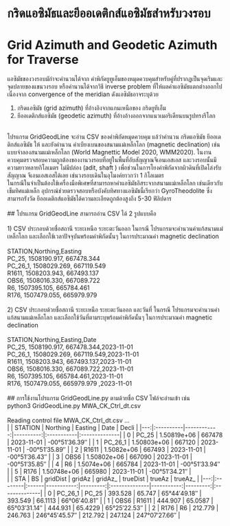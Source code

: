 # กริดแอซิมัธและยีออเดติกส์แอซิมัธสำหรับวงรอบ  </br>
# Grid Azimuth and Geodetic Azimuth for Traverse  </br>
   แอซิมัธของวงรอบมักำจะคำนวนได้จาก ค่าพิกัดยูทูเอ็มของหมุดควบคุมสำหรับคู่ที่ปรากฏเป็นจุดเริมและจุดปลายของแขนวงรอบ หรือคำนวนได้จากวิธี inverse problem ที่ให้ผลค่าแอซิมัธแตกต่างออกไปเนื่องจาก convergence of the meridian ดังแอซิมัธอาจระบุด้วย </br>
1) กริดแอซิมัธ (grid azimuth) ที่อ้างอิงจากแกนเหนือของ กริดยูทีเอ็ม</br>
2) ยีออเดติกส์แอซิมัธ (geodetic azimuth) ที่อ้างอ้างออกจากแนวเมอริเดืยนบนรูปทรงรีโลก </br>
</br>
   โปรแกรม GridGeodLine จะอ่าน CSV ของค่าพิกัดหมุดควบคุม แล้วำคำนวน  กริดแอซิมัธ ยีออเดติกส์แอซิมัธ ให้ และยังคำนวน ค่าเบียงเบนของสนามแม่เหล็กโลก (magnetic declination)  เช่น แบบจำลองสนามแม่เหล็กโลก (World Magnettic Model 2020, WMM2020). ในงานควบคุมตรวจสอบความถูกต้องของงานวงรอบที่อยู่ในพื้นที่อับสัญญาณจีเอนเอสเอส และวงรอบนั้นมีความยาวหลายกิโลเมตร ไม่มีปล่อง (adit, shaft ) เพื่อช่วนในการโยงค่าพิกัดจากผิวดินที่เปิดโล่งรับสัญญาณ จีเอนเอสเอสได้เลย เช่นวงรอบเดินในอุโมงค์ยาวกว่า 1 กิโลเมตร</br>
   ในกรณีในจำเป็นต้องใช้เครื่องมือพิเศษที่สามารถหาค่าแอซิมัธอิสระจากสนามแม่เหล็กโลก เช่นเดียวกับเข็มทิศแม่เหล็ก อุปกรณ์ช่วยตรวจสอบหรือบังคับทิศทางแอซิมัธนี้เรียกว่า GyroTheodolite ซึ่งสามารถรังวัด ยีออเดติกส์แอซิมัธได้ความละเอียดถูกต้องสูงถึง 5-30 ฟิลิปดาร</br>
</br>
## โปรแกรม GridGeodLine สามารถอ่าน CSV ได้ 2 รูปแบบคือ</br>
</br>
1) CSV ประกอบด้วยชื่อสถานี ระยะเหนือ ระยะตะวันออก ในกรณี โปรแกรมจะคำนวนค่าแก้สนามแม่เหล็กโลก และเลือกใช้เวลาปัจจุบันพร้อมค่าพิกัดนั้นๆ ในการประมาณค่า magnetic declination</br>
</br>
STATION,Northing,Easting</br>
PC_25, 1508190.917, 667478.344</br>
PC_26_1, 1508029.269, 667119.549</br>
R1611, 1508203.943, 667493.137</br>
OBS6, 1508016.330, 667089.722</br>
R6, 1507395.105, 665784.461</br>
R176, 1507479.055, 665979.979</br>
</br>
2) CSV ประกอบด้วยชื่อสถานี ระยะเหนือ ระยะตะวันออก และวันที่ ในกรณี โปรแกรมจะคำนวนค่าแก้สนามแม่เหล็กโลก และเลือกใช้วันที่ตามระบุพร้อมค่าพิกัดนั้นๆ ในการประมาณค่า magnetic declination</br>
</br>
STATION,Northing,Easting,Date</br>
PC_25, 1508190.917, 667478.344,2023-11-01</br>
PC_26_1, 1508029.269, 667119.549,2023-11-01</br>
R1611, 1508203.943, 667493.137,2023-11-01</br>
OBS6, 1508016.330, 667089.722,2023-11-01</br>
R6, 1507395.105, 665784.461,2023-11-01</br>
R176, 1507479.055, 665979.979 ,2023-11-01</br>
</br>
## การใช้งานโปรแกรม  GridGeodLine.py ตามด้วยชื่อ CSV  ไฟล์จะอ่านเข้า เช่น</br>
python3 GridGeodLine.py MWA_CK_Ctrl_dt.csv</br>
</br>
Reading control file MWA_CK_Ctrl_dt.csv ...</br>
|    | STATION   |    Northing |   Easting | Date       | Decli         |
|---:|:----------|------------:|----------:|:-----------|:--------------|
|  0 | PC_25     | 1.50819e+06 |    667478 | 2023-11-01 | -00°51′36.39″ |
|  1 | PC_26_1   | 1.50803e+06 |    667120 | 2023-11-01 | -00°51′35.89″ |
|  2 | R1611     | 1.5082e+06  |    667493 | 2023-11-01 | -00°51′36.43″ |
|  3 | OBS6      | 1.50802e+06 |    667090 | 2023-11-01 | -00°51′35.85″ |
|  4 | R6        | 1.5074e+06  |    665784 | 2023-11-01 | -00°51′33.94″ |
|  5 | R176      | 1.50748e+06 |    665980 | 2023-11-01 | -00°51′34.21″ |
</br>
|    | STA     | BS    |   gridDist |   gridAz | gridAz_       |   trueDist |   trueAz | trueAz_       |
|---:|:--------|:------|-----------:|---------:|:--------------|-----------:|---------:|:--------------|
|  0 | PC_26_1 | PC_25 |    393.528 |  65.747  | 65°44′49.18″  |    393.549 |  66.1113 | 66°06′40.81″  |
|  1 | OBS6    | R1611 |    444.907 |  65.0587 | 65°03′31.14″  |    444.931 |  65.4229 | 65°25′22.53″  |
|  2 | R176    | R6    |    212.779 | 246.763  | 246°45′45.57″ |    212.792 | 247.124  | 247°07′27.66″ |
</br>
